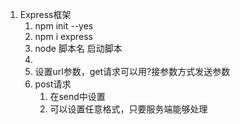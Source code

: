1. Express框架
    1. npm init --yes
    2. npm i express
    3. node 脚本名 启动脚本
    4. 
    5. 设置url参数，get请求可以用?接参数方式发送参数
    6. post请求
        1. 在send中设置
        2. 可以设置任意格式，只要服务端能够处理
